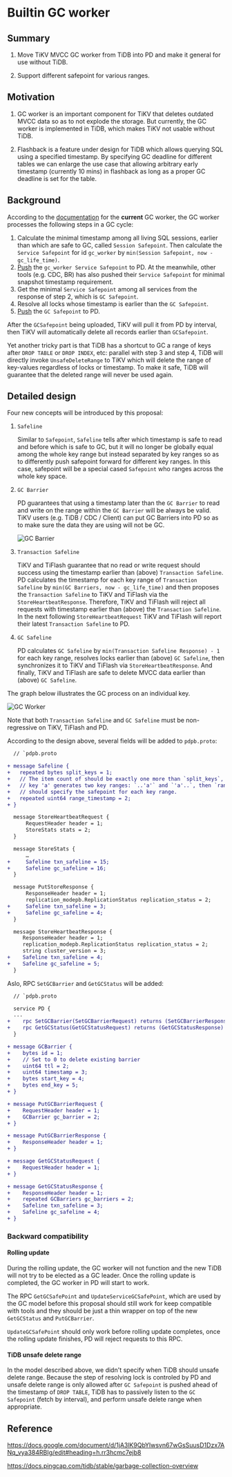 # Builtin GC worker

## Summary

1. Move TiKV MVCC GC worker from TiDB into PD and make it general for use without TiDB.

2. Support different safepoint for various ranges.

## Motivation

1. GC worker is an important component for TiKV that deletes outdated MVCC data so as to not explode the storage. But currently, the GC worker is implemented in TiDB, which makes TiKV not usable without TiDB.

2. Flashback is a feature under design for TiDB which allows querying SQL using a specified timestamp. By specifying GC deadline for different tables we can enlarge the use case that allowing arbitrary early timestamp (currently 10 mins) in flashback as long as a proper GC deadline is set for the table.

## Background

According to the [documentation](https://docs.pingcap.com/tidb/stable/garbage-collection-overview) for the **current** GC worker, the GC worker processes the following steps in a GC cycle:

1. Calculate the minimal timestamp among all living SQL sessions, earlier than which are safe to GC, called `Session Safepoint`. Then calculate the `Service Safepoint` for id `gc_worker` by `min(Session Safepoint, now - gc_life_time)`.
2. [Push](https://github.com/pingcap/kvproto/blob/8ecb5e46d7f5f7952a1a8d262b54f61dc8de1ef3/proto/pdpb.proto#L73) the `gc_worker Service Safepoint` to PD. At the meanwhile, other tools (e.g. CDC, BR) has also pushed their `Service Safepoint` for minimal snapshot timestamp requirement.
3. Get the minimal `Service Safepoint` among all services from the response of step 2, which is `GC Safepoint`.
4. Resolve all locks whose timestamp is earlier than the `GC Safepoint`.
5. [Push](https://github.com/pingcap/kvproto/blob/8ecb5e46d7f5f7952a1a8d262b54f61dc8de1ef3/proto/pdpb.proto#L71) the `GC Safepoint` to PD.

After the `GCSafepoint` being uploaded, TiKV will pull it from PD by interval, then TiKV will automatically delete all records earlier than `GCSafepoint`.

Yet another tricky part is that TiDB has a shortcut to GC a range of keys after `DROP TABLE` or `DROP INDEX`, etc: parallel with step 3 and step 4, TiDB will directly invoke `UnsafeDeleteRange` to TiKV which will delete the range of key-values regardless of locks or timestamp. To make it safe, TiDB will guarantee that the deleted range will never be used again.

## Detailed design

Four new concepts will be introduced by this proposal:

1. `Safeline`

    Similar to `Safepoint`, `Safeline` tells after which timestamp is safe to read and before which is safe to GC, but it will no longer be globally equal among the whole key range but instead separated by key ranges so as to differently push safepoint forward for different key ranges. In this case, safepoint will be a special cased `Safepoint` who ranges across the whole key space.

2. `GC Barrier`

    PD guarantees that using a timestamp later than the `GC Barrier` to read and write on the range within the `GC Barrier` will be always be valid. TiKV users (e.g. TiDB / CDC / Client) can put GC Barriers into PD so as to make sure the data they are using will not be GC.

    ![GC Barrier](../media/gc-barrier.png)

3. `Transaction Safeline`

    TiKV and TiFlash guarantee that no read or write request should success using the timestamp earlier than (above) `Transaction Safeline`. PD calculates the timestamp for each key range of `Transaction Safeline` by `min(GC Barriers, now - gc_life_time)` and then proposes the `Transaction Safeline` to TiKV and TiFlash via the `StoreHeartbeatResponse`. Therefore, TiKV and TiFlash will reject all requests with timestamp earlier than (above) the `Transaction Safeline`. In the next following `StoreHeartbeatRequest` TiKV and TiFlash will report their latest `Transaction Safeline` to PD.

4. `GC Safeline`

    PD calculates `GC Safeline` by `min(Transaction Safeline Response) - 1` for each key range, resolves locks earlier than (above) `GC Safeline`, then synchronizes it to TiKV and TiFlash via `StoreHeartbeatResponse`. And finally, TiKV and TiFlash are safe to delete MVCC data earlier than (above) `GC Safeline`.

The graph below illustrates the GC process on an individual key.

![GC Worker](../media/gc-worker.png)

Note that both `Transaction Safeline` and `GC Safeline` must be non-regressive on TiKV, TiFlash and PD.

According to the design above, several fields will be added to `pdpb.proto`:

```diff
  // `pdpb.proto

+ message Safeline {
+   repeated bytes split_keys = 1;
+   // The item count of should be exactly one more than `split_keys`, e.g., a split
+   // key 'a' generates two key ranges: `..'a'` and `'a'..`, then `range_timestamp`
+   // should specify the safepoint for each key range.
+   repeated uint64 range_timestamp = 2;
+ }

  message StoreHeartbeatRequest {
      RequestHeader header = 1;
      StoreStats stats = 2;
  }

  message StoreStats {
      …
+     Safeline txn_safeline = 15;
+     Safeline gc_safeline = 16;
  }

  message PutStoreResponse {
      ResponseHeader header = 1;
      replication_modepb.ReplicationStatus replication_status = 2;
+     Safeline txn_safeline = 3;
+     Safeline gc_safeline = 4;
  }

  message StoreHeartbeatResponse {
     ResponseHeader header = 1;
     replication_modepb.ReplicationStatus replication_status = 2;
     string cluster_version = 3;
+    Safeline txn_safeline = 4;
+    Safeline gc_safeline = 5;
  }
```

Aslo, RPC `SetGCBarrier` and `GetGCStatus` will be added:

```diff
  // `pdpb.proto

  service PD {
  ...
+    rpc SetGCBarrier(SetGCBarrierRequest) returns (SetGCBarrierResponse) {}
+    rpc GetGCStatus(GetGCStatusRequest) returns (GetGCStatusResponse) {}
  }

+ message GCBarrier {
+    bytes id = 1;
+    // Set to 0 to delete existing barrier
+    uint64 ttl = 2;
+    uint64 timestamp = 3;
+    bytes start_key = 4;
+    bytes end_key = 5;
+ }

+ message PutGCBarrierRequest {
+    RequestHeader header = 1;
+    GCBarrier gc_barrier = 2;
+ }

+ message PutGCBarrierResponse {
+    ResponseHeader header = 1;
+ }

+ message GetGCStatusRequest {
+    RequestHeader header = 1;
+ }

+ message GetGCStatusResponse {
+    ResponseHeader header = 1;
+    repeated GCBarriers gc_barriers = 2;
+    Safeline txn_safeline = 3;
+    Safeline gc_safeline = 4;
+ }
```

### Backward compatibility

#### Rolling update

During the rolling update, the GC worker will not function and the new TiDB will not try to be elected as a GC leader. Once the rolling update is completed, the GC worker in PD will start to work.

The RPC `GetGCSafePoint` and `UpdateServiceGCSafePoint`, which are used by the GC model before this proposal should still work for keep compatible with tools and they should be just a thin wrapper on top of the new `GetGCStatus` and `PutGCBarrier`.

`UpdateGCSafePoint` should only work before rolling update completes, once the rolling update finishes, PD will reject requests to this RPC.

#### TiDB unsafe delete range

In the model described above, we didn't specify when TiDB should unsafe delete range. Because the step of resolving lock is controled by PD and unsafe delete range is only allowed after `GC Safepoint` is pushed ahead of the timestamp of `DROP TABLE`, TiDB has to passively listen to the `GC Safepoint` (fetch by interval), and perform unsafe delete range when appropriate.

## Reference

<https://docs.google.com/document/d/1jA3lK9QbYlwsvn67wGsSuusD1Dzx7ANq_vya384RBIg/edit#heading=h.rr3hcmc7ejb8>

<https://docs.pingcap.com/tidb/stable/garbage-collection-overview>
